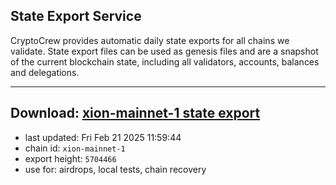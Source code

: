 ## State Export Service
CryptoCrew provides automatic daily state exports for all chains we validate. State export files can be used as genesis files and are a snapshot of the current blockchain state, including all validators, accounts, balances and delegations.

---
**Download: [xion-mainnet-1 state export](https://dl-eu2.ccvalidators.com/SERVICE/xion/xion-mainnet-1_export_5704466.json)**
---

- last updated: Fri Feb 21 2025 11:59:44
- chain id: `xion-mainnet-1`
- export height: `5704466`
- use for: airdrops, local tests, chain recovery
